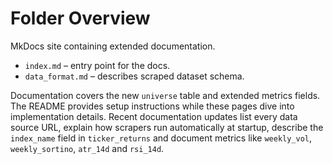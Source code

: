 # Folder Overview

MkDocs site containing extended documentation.
- `index.md` – entry point for the docs.
- `data_format.md` – describes scraped dataset schema.

Documentation covers the new `universe` table and extended metrics fields.
The README provides setup instructions while these pages dive into
implementation details. Recent documentation updates list every data source URL,
explain how scrapers run automatically at startup, describe the
`index_name` field in `ticker_returns` and document metrics like
`weekly_vol`, `weekly_sortino`, `atr_14d` and `rsi_14d`.
